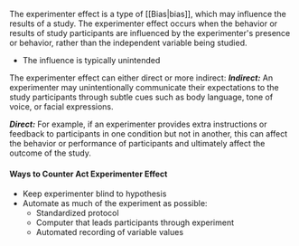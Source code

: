 The experimenter effect is a type of [[Bias|bias]], which may influence the results of a study. The experimenter effect occurs when the behavior or results of study participants are influenced by the experimenter's presence or behavior, rather than the independent variable being studied.
- The influence is typically unintended

The experimenter effect can either direct or more indirect:
***Indirect:***
An experimenter may unintentionally communicate their expectations to the study participants through subtle cues such as body language, tone of voice, or facial expressions. 

***Direct:***
For example, if an experimenter provides extra instructions or feedback to participants in one condition but not in another, this can affect the behavior or performance of participants and ultimately affect the outcome of the study.


#### Ways to Counter Act Experimenter Effect
- Keep experimenter blind to hypothesis
- Automate as much of the experiment as possible:
	- Standardized protocol
	- Computer that leads participants through experiment
	- Automated recording of variable values